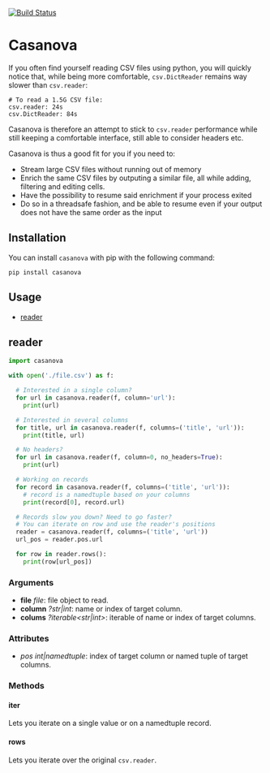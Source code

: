 [![Build Status](https://travis-ci.org/medialab/casanova.svg)](https://travis-ci.org/medialab/casanova)

# Casanova

If you often find yourself reading CSV files using python, you will quickly notice that, while being more comfortable, `csv.DictReader` remains way slower than `csv.reader`:

```
# To read a 1.5G CSV file:
csv.reader: 24s
csv.DictReader: 84s
```

Casanova is therefore an attempt to stick to `csv.reader` performance while still keeping a comfortable interface, still able to consider headers etc.

Casanova is thus a good fit for you if you need to:

* Stream large CSV files without running out of memory
* Enrich the same CSV files by outputing a similar file, all while adding, filtering and editing cells.
* Have the possibility to resume said enrichment if your process exited
* Do so in a threadsafe fashion, and be able to resume even if your output does not have the same order as the input

## Installation

You can install `casanova` with pip with the following command:

```
pip install casanova
```

## Usage

* [reader](#reader)

## reader

```python
import casanova

with open('./file.csv') as f:

  # Interested in a single column?
  for url in casanova.reader(f, column='url'):
    print(url)

  # Interested in several columns
  for title, url in casanova.reader(f, columns=('title', 'url')):
    print(title, url)

  # No headers?
  for url in casanova.reader(f, column=0, no_headers=True):
    print(url)

  # Working on records
  for record in casanova.reader(f, columns=('title', 'url')):
    # record is a namedtuple based on your columns
    print(record[0], record.url)

  # Records slow you down? Need to go faster?
  # You can iterate on row and use the reader's positions
  reader = casanova.reader(f, columns=('title', 'url'))
  url_pos = reader.pos.url

  for row in reader.rows():
    print(row[url_pos])
```

### Arguments

* **file** *file*: file object to read.
* **column** *?str|int*: name or index of target column.
* **colums** *?iterable<str|int>*: iterable of name or index of target columns.

### Attributes

* *pos* *int|namedtuple<int>*: index of target column or named tuple of target columns.

### Methods

#### __iter__

Lets you iterate on a single value or on a namedtuple record.

#### rows

Lets you iterate over the original `csv.reader`.
